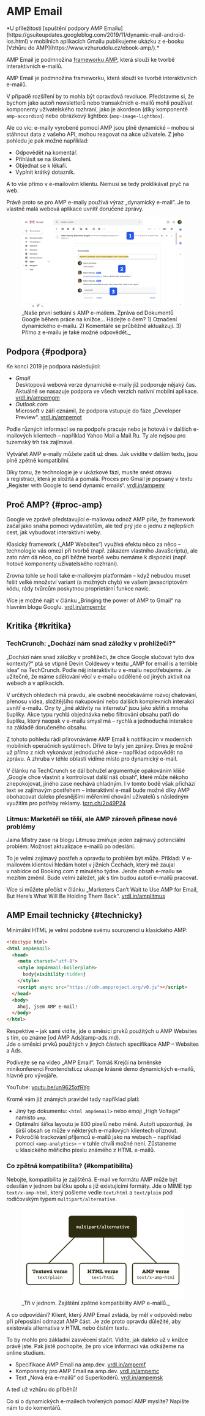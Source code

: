# AMP Email

<div class="web-only" markdown="1">
*U příležitosti [spuštění podpory AMP Emailu](https://gsuiteupdates.googleblog.com/2019/11/dynamic-mail-android-ios.html) v mobilních aplikacích Gmailu publikujeme ukázku z e-booku [Vzhůru do AMP](https://www.vzhurudolu.cz/ebook-amp/).*

AMP Email je podmnožina [frameworku AMP](amp.md), která slouží ke tvorbě interaktivních e-mailů.
</div>

AMP Email je podmnožina frameworku, která slouží ke tvorbě interaktivních e-mailů.

V případě rozšíření by to mohla být opravdová revoluce. Představme si, že bychom jako autoři newsletterů nebo transakčních e-mailů mohli používat komponenty uživatelského rozhraní, jako je akordeon (díky komponentě `amp-accordion`) nebo obrázkový lightbox (`amp-image-lightbox`).

Ale co víc: e-maily vyrobené pomocí AMP jsou plně dynamické – mohou si stáhnout data z vašeho API, mohou reagovat na akce uživatele. Z jeho pohledu je pak možné například:

* Odpovědět na komentář.
* Přihlásit se na školení.
* Objednat se k lékaři.
* Vyplnit krátký dotazník.

A to vše přímo v e-mailovém klientu. Nemusí se tedy proklikávat pryč na web.

Právě proto se pro AMP e-maily používá výraz „dynamický e-mail“. Je to vlastně malá webová aplikace uvnitř doručené zprávy.

<figure>
<img src="../dist/images/original/vdamp/amp-email.png" alt="">
<figcaption markdown="1">
_Naše první setkání s AMP e-mailem. Zpráva od Dokumentů Google během práce na knížce… Hádejte o čem? 1) Označení dynamického e-mailu. 2) Komentáře se průběžně aktualizují. 3) Přímo z e-mailu je také možné odpovědět._
</figcaption>
</figure>

## Podpora {#podpora}

Ke konci 2019 je podpora následující:

- *Gmail*  
Desktopová webová verze dynamické e-maily již podporuje nějaký čas. Aktuálně se nasazuje podpora ve všech verzích nativní mobilní aplikace. [vrdl.in/ampemgm](https://gsuiteupdates.googleblog.com/2019/11/dynamic-mail-android-ios.html)
- *Outlook.com*  
Microsoft v září oznámil, že podpora vstupuje do fáze „Developer Preview“. [vrdl.in/ampemot](https://techcommunity.microsoft.com/t5/Outlook-Blog/Developer-preview-of-AMP-for-email-in-Outlook-com/ba-p/821020)

Podle různých informací se na podpoře pracuje nebo je hotová i v dalších e-mailových klientech – například Yahoo Mail a Mail.Ru. Ty ale nejsou pro tuzemský trh tak zajímavé.

<!-- AdSnippet -->

Vytvářet AMP e-maily můžete začít už dnes. Jak uvidíte v dalším textu, jsou plně zpětně kompatibilní.

Díky tomu, že technologie je v ukázkové fázi, musíte snést otravu s registrací, která je složitá a pomalá. Proces pro Gmail je popsaný v textu „Register with Google to send dynamic emails“. [vrdl.in/ampemr](https://developers.google.com/gmail/ampemail/register)

## Proč AMP? {#proc-amp}

Google ve zprávě představující e-mailovou odnož AMP píše, že framework začal jako snaha pomoci vydavatelům, ale teď prý jde o jednu z nejlepších cest, jak vybudovat interaktivní weby.

Klasický framework („AMP Websites“) využívá efektu něco za něco – technologie vás omezí při tvorbě (např. zákazem vlastního JavaScriptu), ale zato nám dá něco, co při běžné tvorbě webu nemáme k dispozici (např. hotové komponenty uživatelského rozhraní).

Zrovna tohle se hodí také e-mailovým platformám – když nebudou muset řešit velké množství variant (a možných chyb) ve vašem javascriptovém kódu, rády tvůrcům poskytnou proprietární funkce navíc.

Více je možné najít v článku „Bringing the power of AMP to Gmail“ na hlavním blogu Googlu. [vrdl.in/ampembr](https://www.blog.google/products/g-suite/bringing-power-amp-gmail/)

## Kritika {#kritika}

### TechCrunch: „Dochází nám snad záložky v prohlížeči?“

„Dochází nám snad záložky v prohlížeči, že chce Google slučovat tyto dva kontexty?“ ptá se vtipně Devin Coldewey v textu „AMP for email is a terrible idea“ na TechCrunch. Podle něj interaktivitu v e-mailu nepotřebujeme. Je užitečné, že máme sdělování věcí v e-mailu oddělené od jiných aktivit na webech a v aplikacích.

V určitých ohledech má pravdu, ale osobně neočekáváme rozvoj chatování, přenosu videa, složitějšího nakupování nebo dalších komplexních interakcí uvnitř e-mailu. Ony ty „jiné aktivity na internetu“ jsou jako skříň s mnoha šuplíky. Akce typu rychlá objednávka nebo filtrování obsahu patří do šuplíku, který naopak v e-mailu smysl má – rychlá a jednoduchá interakce na základě doručeného obsahu.

Z tohoto pohledu rádi přirovnáváme AMP Email k notifikacím v moderních mobilních operačních systémech. Dříve to byly jen zprávy. Dnes je možné už přímo z nich vykonávat jednoduché akce – například odpovědět na zprávu. A zhruba v téhle oblasti vidíme místo pro dynamický e-mail.  

V článku na TechCrunch se dál bohužel argumentuje opakováním klišé „Google chce vlastnit a kontrolovat další náš obsah“, které může někoho znepokojovat, jiného zase nechává chladným. I v tomto bodě však přichází text se zajímavým postřehem – interaktivní e-mail bude možné díky AMP obohacovat daleko přesnějšími měřeními chování uživatelů s následným využitím pro potřeby reklamy. [tcrn.ch/2o49P24](https://techcrunch.com/2018/02/13/amp-for-email-is-a-terrible-idea/)

### Litmus: Marketéři se těší, ale AMP zároveň přinese nové problémy

Jaina Mistry zase na blogu Litmusu zmiňuje jeden zajímavý potenciální problém: Možnost aktualizace e-mailů po odeslání.

<!-- AdSnippet -->

To je velmi zajímavý postřeh a opravdu to problém být může. Příklad: V e-mailovém klientovi hledám hotel v jižních Čechách, který mě zaujal v nabídce od Booking.com z minulého týdne. Jenže obsah e-mailu se mezitím změnil. Bude velmi záležet, jak s tím budou autoři e-mailů pracovat.

Více si můžete přečíst v článku „Marketers Can’t Wait to Use AMP for Email, But Here’s What Will Be Holding Them Back“. [vrdl.in/amplitmus](https://litmus.com/blog/marketers-cant-wait-to-use-amp-for-email-but-heres-what-will-be-holding-them-back)

## AMP Email technicky {#technicky}

Minimální HTML je velmi podobné svému sourozenci u klasického AMP:

```html
<!doctype html>
<html amp4email>
  <head>
    <meta charset="utf-8">
    <style amp4email-boilerplate>
      body{visibility:hidden}
    </style>
    <script async src="https://cdn.ampproject.org/v0.js"></script>
  </head>
  <body>
    Ahoj, jsem AMP e-mail!
  </body>
</html>
```

<div class="ebook-only" markdown="1">
Respektive – jak sami vidíte, jde o směsici prvků použitých u AMP Websites s tím, co známe [od AMP Ads](amp-ads.md).
</div>

<div class="web-only" markdown="1">
Jde o směsici prvků použitých v jiných částech specifikace AMP – Websites a Ads.
</div>

Podívejte se na video „AMP Email“. Tomáš Krejčí na brněnské minikonferenci Frontendisti.cz ukazuje krásné demo dynamických e-mailů, hlavně pro vývojáře.

YouTube: [youtu.be/un9625xfRYg](https://www.youtube.com/watch?v=un9625xfRYg)

Kromě vám již známých pravidel tady například platí:

* Jiný typ dokumentu: `<html amp4email>` nebo emoji „High Voltage“ namísto `amp`.
* Optimální šířka layoutu je 800 pixelů nebo méně. Autoři upozorňují, že širší obsah se může v některých e-mailových klientech oříznout.
* Pokročilé trackování příjemců e-mailů jako na webech – například pomocí `<amp-analytics>` – v tuhle chvíli možné není. Zůstaneme u klasického měřicího pixelu známého z HTML e-mailů.

### Co zpětná kompatibilita? {#kompatibilita}

Nebojte, kompatibilita je zajištěná. E-mail ve formátu AMP může být odesílán v jednom balíčku spolu s již existujícími formáty. Jde o MIME typ `text/x-amp-html`, který pošleme vedle `text/html` a `text/plain` pod rodičovským typem `multipart/alternative`.

<figure>
<img src="../dist/images/original/vdamp/amp-email-schema.png" alt="">
<figcaption markdown="1">
_Tři v jednom. Zajištění zpětné kompatibility AMP e-mailů._
</figcaption>
</figure>

A co odpovídání? Klient, který AMP Email zvládá, by měl v odpovědi nebo při přeposlání odmazat AMP část. Je zde proto opravdu důležité, aby existovala alternativa v HTML nebo čistém textu.

<div class="ebook-only" markdown="1">

To by mohlo pro základní zasvěcení stačit. Vidíte, jak daleko už v knížce právě jste. Pak jistě pochopíte, že pro více informací vás odkážeme na online studium.

* Specifikace AMP Email na amp.dev. [vrdl.in/ampemf](https://amp.dev/documentation/guides-and-tutorials/learn/amp-email-format)
* Komponenty pro AMP Email na amp.dev. [vrdl.in/ampemc](https://amp.dev/documentation/components/?format=email)
* Text „Nová éra e-mailů“ od Superkodérů. [vrdl.in/ampemsk](https://medium.com/superkoders/amp-email-19c85071773b)

A teď už vzhůru do příběhů!

</div>

<div class="web-only" markdown="1">

Co si o dynamických e-mailech tvořených pomocí AMP myslíte? Napište nám to do komentářů.

</div>

<!-- AdSnippet -->
